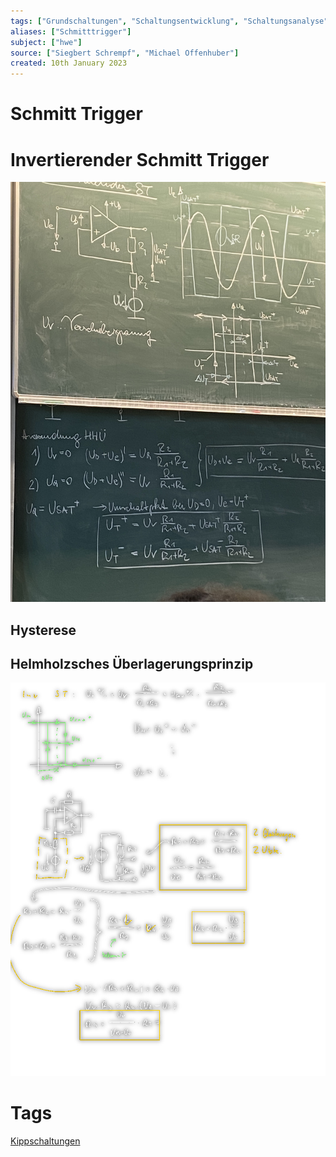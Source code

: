 ```yaml
---
tags: ["Grundschaltungen", "Schaltungsentwicklung", "Schaltungsanalyse"]
aliases: ["Schmitttrigger"]
subject: ["hwe"]
source: ["Siegbert Schrempf", "Michael Offenhuber"]
created: 10th January 2023
---
```


# Schmitt Trigger



# Invertierender Schmitt Trigger

![IMG_3622](assets/IMG_3622.jpeg)
## Hysterese
## Helmholzsches Überlagerungsprinzip


![invST-calc2](assets/invST-calc2.png)
# Tags
[Kippschaltungen](Oszillatoren/Kippschaltungen.md)
